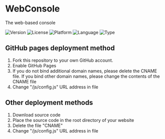 # WebConsole
The web-based console

![Version](https://img.shields.io/badge/Version-1.1.7-red)
![License](https://img.shields.io/badge/License-MIT-green)
![Platform](https://img.shields.io/badge/Platform-Any-blue)
![Language](https://img.shields.io/badge/Language-HTML%20JavaScript-orange)
![Type](https://img.shields.io/badge/Type-Web%20Application-yellowgreen)

## GitHub pages deployment method
1. Fork this repository to your own GitHub account.
2. Enable GitHub Pages
3. If you do not bind additional domain names, please delete the CNAME file. If you bind other domain names, please change the contents of the CNAME file
4. Change "/js/config.js" URL address in file
## Other deployment methods
1. Download source code
2. Place the source code in the root directory of your website
3. Delete the file "CNAME"
4. Change "/js/config.js" URL address in file
